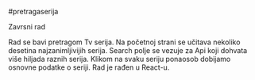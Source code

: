 #pretragaserija

Zavrsni rad

Rad se bavi pretragom Tv serija.
Na početnoj strani se učitava nekoliko desetina najzanimljivijih serija.
Search polje se vezuje za Api koji dohvata više hiljada raznih serija.
Klikom na svaku seriju ponaosob dobijamo osnovne podatke o seriji.
Rad je rađen u React-u.

